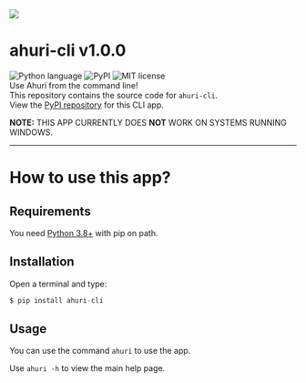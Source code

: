 <img src="https://cdn.discordapp.com/attachments/1017855060190965830/1024727848835096596/ahuri_card.png">

# ahuri-cli v1.0.0
![Python language](https://img.shields.io/badge/language-Python_3-blue)
![PyPI](https://img.shields.io/badge/PyPI.org-ahuri--cli-orange)
![MIT license](https://img.shields.io/badge/license-MIT-brightgreen)
<br>
Use Ahuri from the command line!
<br>
This repository contains the source code for `ahuri-cli`.
<br>
View the [PyPI repository](https://pypi.org/project/ahuri-cli) for this CLI app.

**NOTE:** THIS APP CURRENTLY DOES **NOT** WORK ON SYSTEMS RUNNING WINDOWS.

---

# How to use this app?
## Requirements
You need [Python 3.8+](https://python.org) with pip on path.

## Installation
Open a terminal and type:
```py
$ pip install ahuri-cli
```

## Usage
You can use the command `ahuri` to use the app.

Use `ahuri -h` to view the main help page.